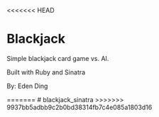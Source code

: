 <<<<<<< HEAD
<h1>Blackjack</h1>

<p>Simple blackjack card game vs. AI.</p>
<p>Built with Ruby and Sinatra</p>

<p>By: Eden Ding</p>
=======
# blackjack_sinatra
>>>>>>> 9937bb5adbb9c2b0bd38314fb7c4e085a1803d16
